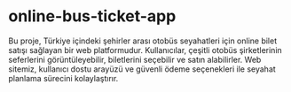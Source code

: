 # online-bus-ticket-app
Bu proje, Türkiye içindeki şehirler arası otobüs seyahatleri için online bilet satışı sağlayan bir web platformudur. Kullanıcılar, çeşitli otobüs şirketlerinin seferlerini görüntüleyebilir, biletlerini seçebilir ve satın alabilirler. Web sitemiz, kullanıcı dostu arayüzü ve güvenli ödeme seçenekleri ile seyahat planlama sürecini kolaylaştırır.

